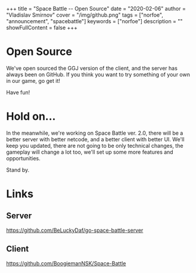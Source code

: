 +++
title = "Space Battle -- Open Source"
date = "2020-02-06"
author = "Vladislav Smirnov"
cover = "/img/github.png"
tags = ["norfoe", "announcement", "spacebattle"]
keywords = ["norfoe"]
description = ""
showFullContent = false
+++

# Open Source

We've open sourced the GGJ version of the client, and the server has always been on GitHub.
If you think you want to try something of your own in our game, go get it!

Have fun!

# Hold on...

In the meanwhile, we're working on Space Battle ver. 2.0, there will be a better server with better netcode,
and a better client with better UI. We'll keep you updated, there are not going to be only technical changes,
the gameplay will change a lot too, we'll set up some more features and opportunities.

Stand by.

# Links

## Server

https://github.com/BeLuckyDaf/go-space-battle-server

## Client

https://github.com/BoogiemanNSK/Space-Battle